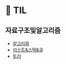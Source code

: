 # 📓 TIL
## 자료구조및알고리즘
- [알고리즘](https://github.com/h06-Cpy/TIL/blob/main/DSA/Algorithm.md)
- [리스트&스택&큐](https://github.com/h06-Cpy/TIL/blob/main/DSA/ListStackQueue.md)
- [트리](https://github.com/h06-Cpy/TIL/blob/main/DSA/tree.md)
